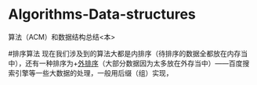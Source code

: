 # Algorithms-Data-structures
算法（ACM）和数据结构总结&lt;本>

#排序算法
现在我们涉及到的算法大都是内排序（待排序的数据全都放在内存当中），还有一种排序为+[外排序](http://baike.baidu.com/link?url=LrgAFCqJzO8gc2Xgqmg_XzLyts5DDqRRcyKCzaWGqshuBrFKG-rwQpv_ueouJCHBN-ebt01ip46fEgPZzF9zNg9f35INuvEUk7gPvTTNQCRPvvU3-MZHY-Pm28ramF8e)（大部分数据因为太多放在外存当中）——百度搜索引擎等一些大数据的处理，一般用后缀（组）实现，
